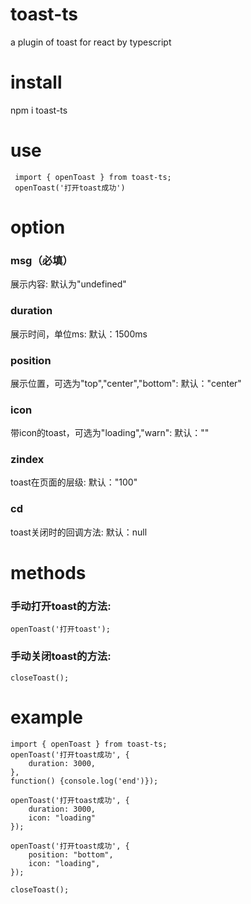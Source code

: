 # toast-ts
a plugin of toast for react by typescript

# install 
npm i toast-ts

# use
```
 import { openToast } from toast-ts;
 openToast('打开toast成功')
```

# option
### msg（必填）
展示内容: 默认为"undefined"
### duration 
展示时间，单位ms:  默认：1500ms
### position
展示位置，可选为"top","center","bottom":  默认："center"  
### icon
带icon的toast，可选为"loading","warn":  默认：""
### zindex
toast在页面的层级:  默认："100"
### cd
toast关闭时的回调方法:  默认：null
    
# methods
### 手动打开toast的方法:
```
openToast('打开toast');
```
### 手动关闭toast的方法:
```
closeToast();
```

 # example
```
import { openToast } from toast-ts;
openToast('打开toast成功', {
    duration: 3000,
},
function() {console.log('end')});

openToast('打开toast成功', {
    duration: 3000,
    icon: "loading"
});

openToast('打开toast成功', {
    position: "bottom",
    icon: "loading",
});

closeToast();
```
